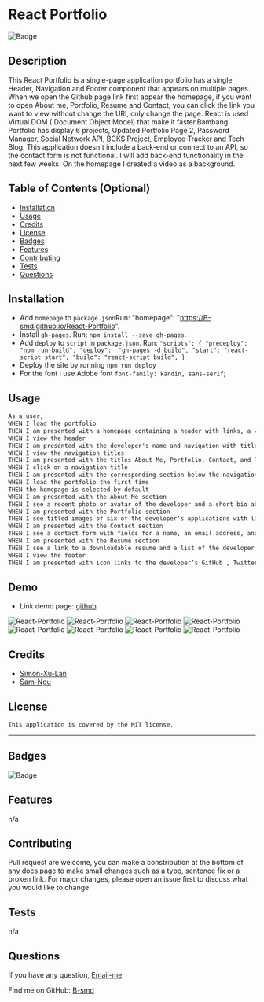 # React Portfolio


  ![Badge](https://img.shields.io/badge/License-MIT-blue.svg)

## Description

This React Portfolio is a single-page application portfolio has a single Header, Navigation and Footer component that appears on multiple pages. When we open the Github page link first appear the homepage, if you want to open About me, Portfolio, Resume and Contact, you can click the link you want to view without change the URl, only change the page. React is used Virtual DOM ( Document Object Model) that make it faster.Bambang Portfolio has display 6 projects, Updated Portfolio Page 2, Password Manager, Social Network API, BCKS Project, Employee Tracker and Tech Blog. This application doesn't include a back-end or connect to an API, so the contact form is not functional. I will add back-end functionality in the next few weeks. On the homepage I created a video as a background. 

## Table of Contents (Optional)

- [Installation](#installation)
- [Usage](#usage)
- [Credits](#credits)
- [License](#license)
- [Badges](#badges)
- [Features](#features)
- [Contributing](#contributing)
- [Tests](#tests)
- [Questions](#questions)

## Installation

- Add `homepage` to `package.json`Run:
    "homepage": "https://B-smd.github.io/React-Portfolio".
- Install `gh-pages`. Run:
    `npm install --save gh-pages`.
- Add `deploy` to `script` in `package.json`. Run:
    `"scripts": {
        "predeploy": "npm run build",
        "deploy":  "gh-pages -d build",
        "start": "react-script start",
        "build": "react-script build",
    }`
- Deploy the site by running `npm run deploy`
- For the font I use Adobe font `font-family: kandin, sans-serif`;
   
## Usage

```md
As a user,
WHEN I load the portfolio
THEN I am presented with a homepage containing a header with links, a video background, and a footer
WHEN I view the header
THEN I am presented with the developer's name and navigation with titles corresponding to different sections of the portfolio
WHEN I view the navigation titles
THEN I am presented with the titles About Me, Portfolio, Contact, and Resume, and the title corresponding to the current section is highlighted
WHEN I click on a navigation title
THEN I am presented with the corresponding section below the navigation without the page reloading and that title is highlighted
WHEN I load the portfolio the first time
THEN the homepage is selected by default
WHEN I am presented with the About Me section
THEN I see a recent photo or avatar of the developer and a short bio about them
WHEN I am presented with the Portfolio section
THEN I see titled images of six of the developer’s applications with links to both the deployed applications and the corresponding GitHub repositories
WHEN I am presented with the Contact section
THEN I see a contact form with fields for a name, an email address, and a message
WHEN I am presented with the Resume section
THEN I see a link to a downloadable resume and a list of the developer’s proficiencies
WHEN I view the footer
THEN I am presented with icon links to the developer’s GitHub , Twitter and LinkedIn profiles. 
```

## Demo

- Link demo page: [github](https://b-smd.github.io/React-Portfolio/)

![React-Portfolio](public/img/Screenshot1.png)
![React-Portfolio](public/img/Screenshot2.png)
![React-Portfolio](public/img/Screenshot3.png)
![React-Portfolio](public/img/Screenshot4.png)
![React-Portfolio](public/img/Screenshot5.png)
![React-Portfolio](public/img/Screenshot6.png)
![React-Portfolio](public/img/Screenshot7.png)
![React-Portfolio](public/img/Screenshot8.png)

## Credits

- [Simon-Xu-Lan](https://github.com/Simon-Xu-Lan)
- [Sam-Ngu](https://github.com/sam-ngu)


## License
    This application is covered by the MIT license.

---
## Badges
![Badge](https://img.shields.io/badge/License-MIT-blue.svg)

## Features

n/a

## Contributing

Pull request are welcome, you can make a constribution at the bottom of any docs page to make small changes such as a typo, sentence fix or a broken link. For major changes, please open an issue first to discuss what you would like to change.

## Tests

n/a

## Questions

If you have any question, [Email-me](djaja@iinet.net.au) 

Find me on GitHub: [B-smd](https://github.com/B-smd)   



